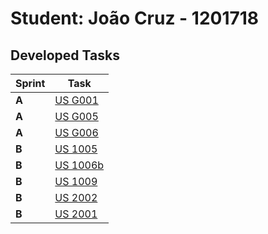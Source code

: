 # Student: João Cruz - 1201718

## Developed Tasks

| Sprint | Task                              |
|--------|-----------------------------------|
| **A**  | [US G001](../us_g001/readme.md)   |
| **A**  | [US G005](../us_g005/readme.md)   |
| **A**  | [US G006](../us_g006/readme.md)   |
| **B**  | [US 1005](../us_1005/readme.md)   |
| **B**  | [US 1006b](../us_1006b/readme.md) |
| **B**  | [US 1009](../us_1009/readme.md)   |
| **B**  | [US 2002](../us_2002/readme.md)   |
| **B**  | [US 2001](../us_2001/readme.md)   |


